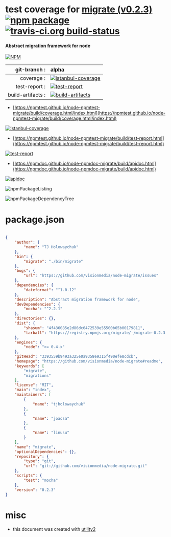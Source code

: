 # test coverage for  [migrate (v0.2.3)](https://github.com/visionmedia/node-migrate#readme)  [![npm package](https://img.shields.io/npm/v/npmtest-migrate.svg?style=flat-square)](https://www.npmjs.org/package/npmtest-migrate) [![travis-ci.org build-status](https://api.travis-ci.org/npmtest/node-npmtest-migrate.svg)](https://travis-ci.org/npmtest/node-npmtest-migrate)
#### Abstract migration framework for node

[![NPM](https://nodei.co/npm/migrate.png?downloads=true&downloadRank=true&stars=true)](https://www.npmjs.com/package/migrate)

| git-branch : | [alpha](https://github.com/npmtest/node-npmtest-migrate/tree/alpha)|
|--:|:--|
| coverage : | [![istanbul-coverage](https://npmtest.github.io/node-npmtest-migrate/build/coverage.badge.svg)](https://npmtest.github.io/node-npmtest-migrate/build/coverage.html/index.html)|
| test-report : | [![test-report](https://npmtest.github.io/node-npmtest-migrate/build/test-report.badge.svg)](https://npmtest.github.io/node-npmtest-migrate/build/test-report.html)|
| build-artifacts : | [![build-artifacts](https://npmtest.github.io/node-npmtest-migrate/glyphicons_144_folder_open.png)](https://github.com/npmtest/node-npmtest-migrate/tree/gh-pages/build)|

- [https://npmtest.github.io/node-npmtest-migrate/build/coverage.html/index.html](https://npmtest.github.io/node-npmtest-migrate/build/coverage.html/index.html)

[![istanbul-coverage](https://npmtest.github.io/node-npmtest-migrate/build/screenCapture.buildCi.browser.%252Ftmp%252Fbuild%252Fcoverage.lib.html.png)](https://npmtest.github.io/node-npmtest-migrate/build/coverage.html/index.html)

- [https://npmtest.github.io/node-npmtest-migrate/build/test-report.html](https://npmtest.github.io/node-npmtest-migrate/build/test-report.html)

[![test-report](https://npmtest.github.io/node-npmtest-migrate/build/screenCapture.buildCi.browser.%252Ftmp%252Fbuild%252Ftest-report.html.png)](https://npmtest.github.io/node-npmtest-migrate/build/test-report.html)

- [https://npmdoc.github.io/node-npmdoc-migrate/build/apidoc.html](https://npmdoc.github.io/node-npmdoc-migrate/build/apidoc.html)

[![apidoc](https://npmdoc.github.io/node-npmdoc-migrate/build/screenCapture.buildCi.browser.%252Ftmp%252Fbuild%252Fapidoc.html.png)](https://npmdoc.github.io/node-npmdoc-migrate/build/apidoc.html)

![npmPackageListing](https://npmtest.github.io/node-npmtest-migrate/build/screenCapture.npmPackageListing.svg)

![npmPackageDependencyTree](https://npmtest.github.io/node-npmtest-migrate/build/screenCapture.npmPackageDependencyTree.svg)



# package.json

```json

{
    "author": {
        "name": "TJ Holowaychuk"
    },
    "bin": {
        "migrate": "./bin/migrate"
    },
    "bugs": {
        "url": "https://github.com/visionmedia/node-migrate/issues"
    },
    "dependencies": {
        "dateformat": "^1.0.12"
    },
    "description": "Abstract migration framework for node",
    "devDependencies": {
        "mocha": "^2.2.1"
    },
    "directories": {},
    "dist": {
        "shasum": "4f436085e2d86dc6472539e55500b65b00179811",
        "tarball": "https://registry.npmjs.org/migrate/-/migrate-0.2.3.tgz"
    },
    "engines": {
        "node": ">= 0.4.x"
    },
    "gitHead": "3393559b9493a325e0a9358e9315f490efe8cdcb",
    "homepage": "https://github.com/visionmedia/node-migrate#readme",
    "keywords": [
        "migrate",
        "migrations"
    ],
    "license": "MIT",
    "main": "index",
    "maintainers": [
        {
            "name": "tjholowaychuk"
        },
        {
            "name": "joaosa"
        },
        {
            "name": "linusu"
        }
    ],
    "name": "migrate",
    "optionalDependencies": {},
    "repository": {
        "type": "git",
        "url": "git://github.com/visionmedia/node-migrate.git"
    },
    "scripts": {
        "test": "mocha"
    },
    "version": "0.2.3"
}
```



# misc
- this document was created with [utility2](https://github.com/kaizhu256/node-utility2)
